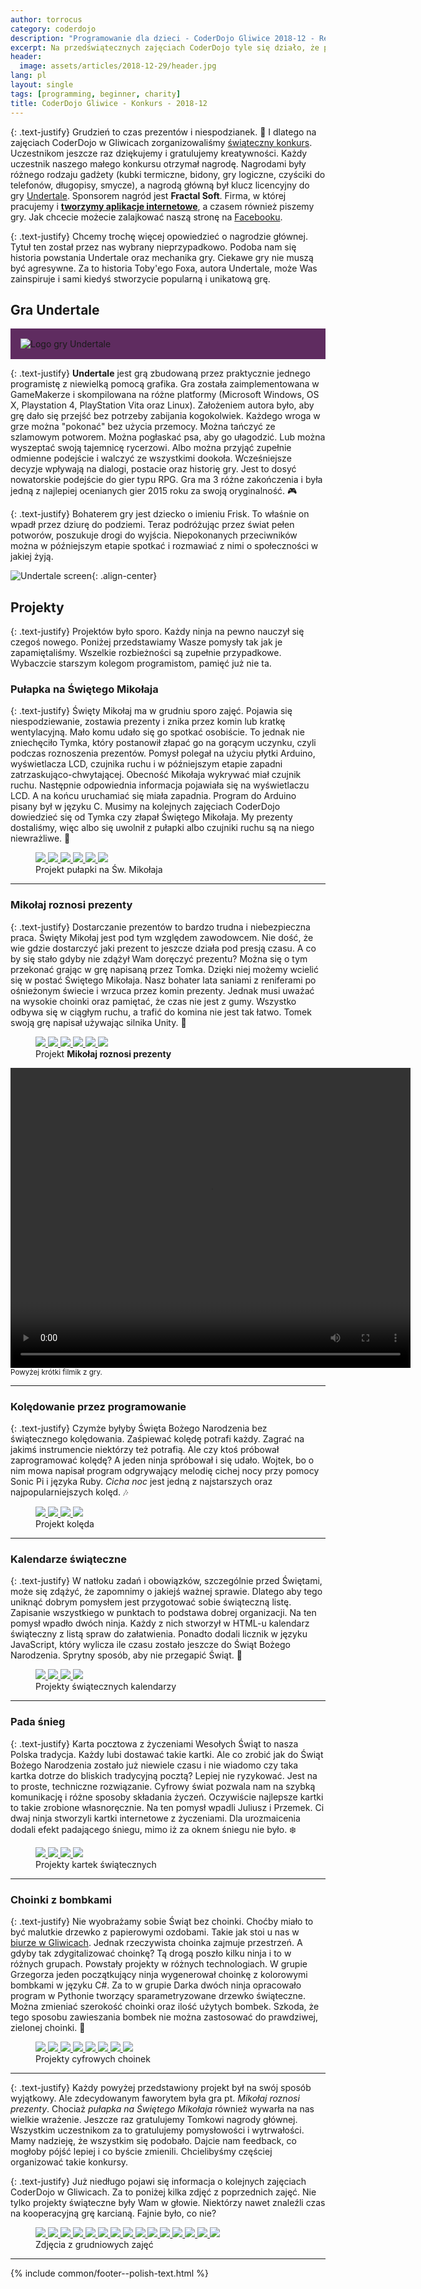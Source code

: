 ```yaml
---
author: torrocus
category: coderdojo
description: "Programowanie dla dzieci - CoderDojo Gliwice 2018-12 - Relacja z konkursu"
excerpt: Na przedświątecznych zajęciach CoderDojo tyle się działo, że postanowiliśmy o tym napisać. Szczególnie wart uwagi był konkurs z nagrodami. Więcej w artykule.
header:
  image: assets/articles/2018-12-29/header.jpg
lang: pl
layout: single
tags: [programming, beginner, charity]
title: CoderDojo Gliwice - Konkurs - 2018-12
---
```


{: .text-justify}
Grudzień to czas prezentów i niespodzianek. :gift_heart:
I dlatego na zajęciach CoderDojo w Gliwicach zorganizowaliśmy [świąteczny konkurs](/coderdojo/2018/12/coderdojo-gliwice/#konkurs).
Uczestnikom jeszcze raz dziękujemy i gratulujemy kreatywności.
Każdy uczestnik naszego małego konkursu otrzymał nagrodę.
Nagrodami były różnego rodzaju gadżety (kubki termiczne, bidony, gry logiczne, czyściki do telefonów, długopisy, smycze), a nagrodą główną był klucz licencyjny do gry <a href='https://undertale.com/' rel='nofollow noopener' target='_blank'>Undertale</a>.
Sponsorem nagród jest **Fractal Soft**.
Firma, w której pracujemy i <a href='https://fractalsoft.org/pl' target='_blank' title='Aplikacje internetowe w Ruby on Rails'>**tworzymy aplikacje internetowe**</a>, a czasem również piszemy gry.
Jak chcecie możecie zalajkować naszą stronę na <a href='https://www.facebook.com/fractalsoft' rel='nofollow noopener noreferrer' target='_blank'>Facebooku</a>.

{: .text-justify}
Chcemy trochę więcej opowiedzieć o nagrodzie głównej.
Tytuł ten został przez nas wybrany nieprzypadkowo.
Podoba nam się historia powstania Undertale oraz mechanika gry.
Ciekawe gry nie muszą być agresywne.
Za to historia Toby'ego Foxa, autora Undertale, może Was zainspiruje i sami kiedyś stworzycie popularną i unikatową grę.


## Gra Undertale

<div style='background-color: #5f2c60; margin-bottom: 1em; padding: 16px'>
  <img src='/assets/articles/2018-12-29/game-undertale.png' alt='Logo gry Undertale' class='align-center'>
</div>

{: .text-justify}
**Undertale** jest grą zbudowaną przez praktycznie jednego programistę z niewielką pomocą grafika.
Gra została zaimplementowana w GameMakerze i skompilowana na różne platformy (Microsoft Windows, OS X, Playstation 4, PlayStation Vita oraz Linux).
Założeniem autora było, aby grę dało się przejść bez potrzeby zabijania kogokolwiek.
Każdego wroga w grze można "pokonać" bez użycia przemocy.
Można tańczyć ze szlamowym potworem.
Można pogłaskać psa, aby go ułagodzić.
Lub można wyszeptać swoją tajemnicę rycerzowi.
Albo można przyjąć zupełnie odmienne podejście i walczyć ze wszystkimi dookoła.
Wcześniejsze decyzje wpływają na dialogi, postacie oraz historię gry.
Jest to dosyć nowatorskie podejście do gier typu RPG.
Gra ma 3 różne zakończenia i była jedną z najlepiej ocenianych gier 2015 roku za swoją oryginalność.
:video_game:

{: .text-justify}
Bohaterem gry jest dziecko o imieniu Frisk.
To właśnie on wpadł przez dziurę do podziemi.
Teraz podróżując przez świat pełen potworów, poszukuje drogi do wyjścia.
Niepokonanych przeciwników można w późniejszym etapie spotkać i rozmawiać z nimi o społeczności w jakiej żyją.

![Undertale screen](/assets/articles/2018-12-29/game-undertale-screen.png){: .align-center}


## Projekty

{: .text-justify}
Projektów było sporo.
Każdy ninja na pewno nauczył się czegoś nowego.
Poniżej przedstawiamy Wasze pomysły tak jak je zapamiętaliśmy.
Wszelkie rozbieżności są zupełnie przypadkowe.
Wybaczcie starszym kolegom programistom, pamięć już nie ta.


### Pułapka na Świętego Mikołaja

{: .text-justify}
Święty Mikołaj ma w grudniu sporo zajęć.
Pojawia się niespodziewanie, zostawia prezenty i znika przez komin lub kratkę wentylacyjną.
Mało komu udało się go spotkać osobiście.
To jednak nie zniechęciło Tymka, który postanowił złapać go na gorącym uczynku, czyli podczas roznoszenia prezentów.
Pomysł polegał na użyciu płytki Arduino, wyświetlacza LCD, czujnika ruchu i w późniejszym etapie zapadni zatrzaskująco-chwytającej.
Obecność Mikołaja wykrywać miał czujnik ruchu.
Następnie odpowiednia informacja pojawiała się na wyświetlaczu LCD.
A na końcu uruchamiać się miała zapadnia.
Program do Arduino pisany był w języku C.
Musimy na kolejnych zajęciach CoderDojo dowiedzieć się od Tymka czy złapał Świętego Mikołaja.
My prezenty dostaliśmy, więc albo się uwolnił z pułapki albo czujniki ruchu są na niego niewrażliwe.
:bell:

<figure class='half'>
  <a href='/assets/gallery/2018-12-29/trap-for-santa-claus/01.jpg'>
    <img src='/assets/gallery/2018-12-29/trap-for-santa-claus/thumbs/01.jpg'>
  </a>
  <a href='/assets/gallery/2018-12-29/trap-for-santa-claus/02.jpg'>
    <img src='/assets/gallery/2018-12-29/trap-for-santa-claus/thumbs/02.jpg'>
  </a>
  <a href='/assets/gallery/2018-12-29/trap-for-santa-claus/03.jpg'>
    <img src='/assets/gallery/2018-12-29/trap-for-santa-claus/thumbs/03.jpg'>
  </a>
  <a href='/assets/gallery/2018-12-29/trap-for-santa-claus/04.jpg'>
    <img src='/assets/gallery/2018-12-29/trap-for-santa-claus/thumbs/04.jpg'>
  </a>
  <a href='/assets/gallery/2018-12-29/trap-for-santa-claus/05.jpg'>
    <img src='/assets/gallery/2018-12-29/trap-for-santa-claus/thumbs/05.jpg'>
  </a>
  <a href='/assets/gallery/2018-12-29/trap-for-santa-claus/06.jpg'>
    <img src='/assets/gallery/2018-12-29/trap-for-santa-claus/thumbs/06.jpg'>
  </a>
  <figcaption>Projekt pułapki na Św. Mikołaja</figcaption>
</figure>

----

### Mikołaj roznosi prezenty

{: .text-justify}
Dostarczanie prezentów to bardzo trudna i niebezpieczna praca.
Święty Mikołaj jest pod tym względem zawodowcem.
Nie dość, że wie gdzie dostarczyć jaki prezent to jeszcze działa pod presją czasu.
A co by się stało gdyby nie zdążył Wam doręczyć prezentu?
Można się o tym przekonać grając w grę napisaną przez Tomka.
Dzięki niej możemy wcielić się w postać Świętego Mikołaja.
Nasz bohater lata saniami z reniferami po ośnieżonym świecie i wrzuca przez komin prezenty.
Jednak musi uważać na wysokie choinki oraz pamiętać, że czas nie jest z gumy.
Wszystko odbywa się w ciągłym ruchu, a trafić do komina nie jest tak łatwo.
Tomek swoją grę napisał używając silnika Unity.
:gift:

<figure class='half'>
  <a href='/assets/gallery/2018-12-29/game-of-santa-claus/01.jpg'>
    <img src='/assets/gallery/2018-12-29/game-of-santa-claus/thumbs/01.jpg'>
  </a>
  <a href='/assets/gallery/2018-12-29/game-of-santa-claus/02.jpg'>
    <img src='/assets/gallery/2018-12-29/game-of-santa-claus/thumbs/02.jpg'>
  </a>
  <a href='/assets/gallery/2018-12-29/game-of-santa-claus/03-screenshot-gry.jpg'>
    <img src='/assets/gallery/2018-12-29/game-of-santa-claus/thumbs/03-screenshot-gry.jpg'>
  </a>
  <a href='/assets/gallery/2018-12-29/game-of-santa-claus/04.jpg'>
    <img src='/assets/gallery/2018-12-29/game-of-santa-claus/thumbs/04.jpg'>
  </a>
  <a href='/assets/gallery/2018-12-29/game-of-santa-claus/05.jpg'>
    <img src='/assets/gallery/2018-12-29/game-of-santa-claus/thumbs/05.jpg'>
  </a>
  <a href='/assets/gallery/2018-12-29/game-of-santa-claus/06.jpg'>
    <img src='/assets/gallery/2018-12-29/game-of-santa-claus/thumbs/06.jpg'>
  </a>
  <figcaption>Projekt <strong>Mikołaj roznosi prezenty</strong></figcaption>
</figure>

<video width='640' height='480' controls controlsList='nodownload'>
  <source src='/assets/gallery/2018-12-29/game-of-santa-claus/prezenty-przez-komin.webm' type='video/webm'>
</video>
<small>Powyżej krótki filmik z gry.</small>

----

### Kolędowanie przez programowanie

{: .text-justify}
Czymże byłyby Święta Bożego Narodzenia bez świątecznego kolędowania.
Zaśpiewać kolędę potrafi każdy.
Zagrać na jakimś instrumencie niektórzy też potrafią.
Ale czy ktoś próbował zaprogramować kolędę?
A jeden ninja spróbował i się udało.
Wojtek, bo o nim mowa napisał program odgrywający melodię cichej nocy przy pomocy Sonic Pi i języka Ruby.
_Cicha noc_ jest jedną z najstarszych oraz najpopularniejszych kolęd.
:notes:

<figure class='half'>
  <a href='/assets/gallery/2018-12-29/christmas-carol/01.jpg'>
    <img src='/assets/gallery/2018-12-29/christmas-carol/thumbs/01.jpg'>
  </a>
  <a href='/assets/gallery/2018-12-29/christmas-carol/02.jpg'>
    <img src='/assets/gallery/2018-12-29/christmas-carol/thumbs/02.jpg'>
  </a>
  <a href='/assets/gallery/2018-12-29/christmas-carol/03.jpg'>
    <img src='/assets/gallery/2018-12-29/christmas-carol/thumbs/03.jpg'>
  </a>
  <a href='/assets/gallery/2018-12-29/christmas-carol/04.jpg'>
    <img src='/assets/gallery/2018-12-29/christmas-carol/thumbs/04.jpg'>
  </a>
  <figcaption>Projekt kolęda</figcaption>
</figure>

----

### Kalendarze świąteczne

{: .text-justify}
W natłoku zadań i obowiązków, szczególnie przed Świętami, może się zdążyć, że zapomnimy o jakiejś ważnej sprawie.
Dlatego aby tego uniknąć dobrym pomysłem jest przygotować sobie świąteczną listę.
Zapisanie wszystkiego w punktach to podstawa dobrej organizacji.
Na ten pomysł wpadło dwóch ninja.
Każdy z nich stworzył w HTML-u kalendarz świąteczny z listą spraw do załatwienia.
Ponadto dodali licznik w języku JavaScript, który wylicza ile czasu zostało jeszcze do Świąt Bożego Narodzenia.
Sprytny sposób, aby nie przegapić Świąt.
:calendar:

<figure class='half'>
  <a href='/assets/gallery/2018-12-29/christmas-calendars/01.jpg'>
    <img src='/assets/gallery/2018-12-29/christmas-calendars/thumbs/01.jpg'>
  </a>
  <a href='/assets/gallery/2018-12-29/christmas-calendars/02.jpg'>
    <img src='/assets/gallery/2018-12-29/christmas-calendars/thumbs/02.jpg'>
  </a>
  <a href='/assets/gallery/2018-12-29/christmas-calendars/03.jpg'>
    <img src='/assets/gallery/2018-12-29/christmas-calendars/thumbs/03.jpg'>
  </a>
  <a href='/assets/gallery/2018-12-29/christmas-calendars/04.jpg'>
    <img src='/assets/gallery/2018-12-29/christmas-calendars/thumbs/04.jpg'>
  </a>
  <figcaption>Projekty świątecznych kalendarzy</figcaption>
</figure>

----

### Pada śnieg

{: .text-justify}
Karta pocztowa z życzeniami Wesołych Świąt to nasza Polska tradycja.
Każdy lubi dostawać takie kartki.
Ale co zrobić jak do Świąt Bożego Narodzenia zostało już niewiele czasu i nie wiadomo czy taka kartka dotrze do bliskich tradycyjną pocztą?
Lepiej nie ryzykować.
Jest na to proste, techniczne rozwiązanie.
Cyfrowy świat pozwala nam na szybką komunikację i różne sposoby składania życzeń.
Oczywiście najlepsze kartki to takie zrobione własnoręcznie.
Na ten pomysł wpadli Juliusz i Przemek.
Ci dwaj ninja stworzyli kartki internetowe z życzeniami.
Dla urozmaicenia dodali efekt padającego śniegu, mimo iż za oknem śniegu nie było.
:snowflake:

<figure class='half'>
  <a href='/assets/gallery/2018-12-29/christmas-cards/01.jpg'>
    <img src='/assets/gallery/2018-12-29/christmas-cards/thumbs/01.jpg'>
  </a>
  <a href='/assets/gallery/2018-12-29/christmas-cards/02.jpg'>
    <img src='/assets/gallery/2018-12-29/christmas-cards/thumbs/02.jpg'>
  </a>
  <a href='/assets/gallery/2018-12-29/christmas-cards/03.jpg'>
    <img src='/assets/gallery/2018-12-29/christmas-cards/thumbs/03.jpg'>
  </a>
  <a href='/assets/gallery/2018-12-29/christmas-cards/04.jpg'>
    <img src='/assets/gallery/2018-12-29/christmas-cards/thumbs/04.jpg'>
  </a>
  <figcaption>Projekty kartek świątecznych</figcaption>
</figure>

----

### Choinki z bombkami

{: .text-justify}
Nie wyobrażamy sobie Świąt bez choinki.
Choćby miało to być malutkie drzewko z papierowymi ozdobami.
Takie jak stoi u nas w [biurze w Gliwicach](/news/2018/12/merry-christmas).
Jednak rzeczywista choinka zajmuje przestrzeń.
A gdyby tak zdygitalizować choinkę?
Tą drogą poszło kilku ninja i to w różnych grupach.
Powstały projekty w różnych technologiach.
W grupie Grzegorza jeden początkujący ninja wygenerował choinkę z kolorowymi bombkami w języku C#.
Za to w grupie Darka dwóch ninja opracowało program w Pythonie tworzący sparametryzowane drzewko świąteczne.
Można zmieniać szerokość choinki oraz ilość użytych bombek.
Szkoda, że tego sposobu zawieszania bombek nie można zastosować do prawdziwej, zielonej choinki.
:christmas_tree:

<figure class='half'>
  <a href='/assets/gallery/2018-12-29/christmas-trees/01.jpg'>
    <img src='/assets/gallery/2018-12-29/christmas-trees/thumbs/01.jpg'>
  </a>
  <a href='/assets/gallery/2018-12-29/christmas-trees/02.jpg'>
    <img src='/assets/gallery/2018-12-29/christmas-trees/thumbs/02.jpg'>
  </a>
  <a href='/assets/gallery/2018-12-29/christmas-trees/03.jpg'>
    <img src='/assets/gallery/2018-12-29/christmas-trees/thumbs/03.jpg'>
  </a>
  <a href='/assets/gallery/2018-12-29/christmas-trees/04.jpg'>
    <img src='/assets/gallery/2018-12-29/christmas-trees/thumbs/04.jpg'>
  </a>
  <a href='/assets/gallery/2018-12-29/christmas-trees/05.jpg'>
    <img src='/assets/gallery/2018-12-29/christmas-trees/thumbs/05.jpg'>
  </a>
  <a href='/assets/gallery/2018-12-29/christmas-trees/06.jpg'>
    <img src='/assets/gallery/2018-12-29/christmas-trees/thumbs/06.jpg'>
  </a>
  <a href='/assets/gallery/2018-12-29/christmas-trees/07.jpg'>
    <img src='/assets/gallery/2018-12-29/christmas-trees/thumbs/07.jpg'>
  </a>
  <a href='/assets/gallery/2018-12-29/christmas-trees/08.jpg'>
    <img src='/assets/gallery/2018-12-29/christmas-trees/thumbs/08.jpg'>
  </a>
  <figcaption>Projekty cyfrowych choinek</figcaption>
</figure>


----

{: .text-justify}
Każdy powyżej przedstawiony projekt był na swój sposób wyjątkowy.
Ale zdecydowanym faworytem była gra pt. _Mikołaj roznosi prezenty_.
Chociaż _pułapka na Świętego Mikołaja_ również wywarła na nas wielkie wrażenie.
Jeszcze raz gratulujemy Tomkowi nagrody głównej.
Wszystkim uczestnikom za to gratulujemy pomysłowości i wytrwałości.
Mamy nadzieję, że wszystkim się podobało.
Dajcie nam feedback, co mogłoby pójść lepiej i co byście zmienili.
Chcielibyśmy częściej organizować takie konkursy.

{: .text-justify}
Już niedługo pojawi się informacja o kolejnych zajęciach CoderDojo w Gliwicach.
Za to poniżej kilka zdjęć z poprzednich zajęć.
Nie tylko projekty świąteczne były Wam w głowie.
Niektórzy nawet znaleźli czas na kooperacyjną grę karcianą.
Fajnie było, co nie?

<figure class='third'>
  <a href='/assets/gallery/2018-12-29/rest/01.jpg'>
    <img src='/assets/gallery/2018-12-29/rest/thumbs/01.jpg'>
  </a>
  <a href='/assets/gallery/2018-12-29/rest/02.jpg'>
    <img src='/assets/gallery/2018-12-29/rest/thumbs/02.jpg'>
  </a>
  <a href='/assets/gallery/2018-12-29/rest/03.jpg'>
    <img src='/assets/gallery/2018-12-29/rest/thumbs/03.jpg'>
  </a>
  <a href='/assets/gallery/2018-12-29/rest/04.jpg'>
    <img src='/assets/gallery/2018-12-29/rest/thumbs/04.jpg'>
  </a>
  <a href='/assets/gallery/2018-12-29/rest/05.jpg'>
    <img src='/assets/gallery/2018-12-29/rest/thumbs/05.jpg'>
  </a>
  <a href='/assets/gallery/2018-12-29/rest/06.jpg'>
    <img src='/assets/gallery/2018-12-29/rest/thumbs/06.jpg'>
  </a>
  <a href='/assets/gallery/2018-12-29/rest/07.jpg'>
    <img src='/assets/gallery/2018-12-29/rest/thumbs/07.jpg'>
  </a>
  <a href='/assets/gallery/2018-12-29/rest/08.jpg'>
    <img src='/assets/gallery/2018-12-29/rest/thumbs/08.jpg'>
  </a>
  <a href='/assets/gallery/2018-12-29/rest/09.jpg'>
    <img src='/assets/gallery/2018-12-29/rest/thumbs/09.jpg'>
  </a>
  <a href='/assets/gallery/2018-12-29/rest/10.jpg'>
    <img src='/assets/gallery/2018-12-29/rest/thumbs/10.jpg'>
  </a>
  <a href='/assets/gallery/2018-12-29/rest/11.jpg'>
    <img src='/assets/gallery/2018-12-29/rest/thumbs/11.jpg'>
  </a>
  <a href='/assets/gallery/2018-12-29/rest/12.jpg'>
    <img src='/assets/gallery/2018-12-29/rest/thumbs/12.jpg'>
  </a>
  <a href='/assets/gallery/2018-12-29/rest/13.jpg'>
    <img src='/assets/gallery/2018-12-29/rest/thumbs/13.jpg'>
  </a>
  <a href='/assets/gallery/2018-12-29/rest/14.jpg'>
    <img src='/assets/gallery/2018-12-29/rest/thumbs/14.jpg'>
  </a>
  <a href='/assets/gallery/2018-12-29/rest/15.jpg'>
    <img src='/assets/gallery/2018-12-29/rest/thumbs/15.jpg'>
  </a>
  <figcaption>Zdjęcia z grudniowych zajęć</figcaption>
</figure>

----
{% include common/footer--polish-text.html %}
